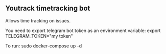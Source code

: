 ## Youtrack timetracking bot
Allows time tracking on issues.

You need to export telegram bot token as an environment variable:
  export TELEGRAM_TOKEN="my token"

To run:
  sudo docker-compose up -d
